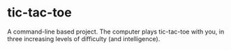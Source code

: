# tic-tac-toe
A command-line based project. The computer plays tic-tac-toe with you, in three increasing levels of difficulty (and intelligence).
